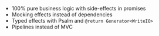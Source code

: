 * 100% pure business logic with side-effects in promises
* Mocking effects instead of dependencies
* Typed effects with Psalm and `@return Generator<WriteIO>`
* Pipelines instead of MVC
